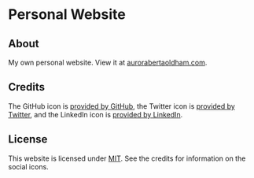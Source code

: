 # Personal Website

## About
My own personal website. View it at [aurorabertaoldham.com](https://aurorabertaoldham.com).

## Credits
The GitHub icon is [provided by GitHub](https://github.com/logos), 
the Twitter icon is [provided by Twitter](https://about.twitter.com/en_us/company/brand-resources.html),
and the LinkedIn icon is [provided by LinkedIn](https://brand.linkedin.com/).

## License
This website is licensed under [MIT](LICENSE). See the credits for information on the social icons.